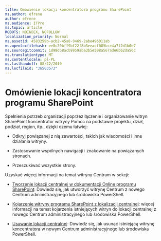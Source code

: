 ```yaml
---
title: Omówienie lokacji koncentratora programu SharePoint
ms.author: efrene
author: efrene
ms.audience: ITPro
ms.topic: article
ROBOTS: NOINDEX, NOFOLLOW
localization_priority: Normal
ms.assetid: 4583259b-acb2-45a0-9469-2abe496011ab
ms.openlocfilehash: ee8c20bff9bf22f8b3eeacf085bce4a7f2d1b0e7
ms.sourcegitcommit: 1d98db8acb9959aba3b5e308a567ade6b62da56c
ms.translationtype: MT
ms.contentlocale: pl-PL
ms.lasthandoff: 08/22/2019
ms.locfileid: "36503573"
---
```

# <a name="sharepoint-hub-sites-overview"></a>Omówienie lokacji koncentratora programu SharePoint

Spełnienia potrzeb organizacji poprzez łączenie i organizowanie witryn SharePoint koncentrator witryny Pomoc na podstawie projektu, dział, podział, region, itp., dzięki czemu łatwiej:

- Odkryj powiązanej z nią zawartości, takich jak wiadomości i inne działania witryny.

- Zastosowanie wspólnych nawigacji i znakowanie na powiązanych stronach. 

- Przeszukiwać wszystkie strony.

Uzyskać więcej informacji na temat witryny Centrum w sekcji:
- [Tworzenie lokacji centralnej w dokumentacji Online programu SharePoint](https://docs.microsoft.com/sharepoint/create-hub-site): Dowiedz się, jak utworzyć witrynę Centrum z nowego Centrum administracyjnego lub środowiska PowerShell.

- [Kojarzenie witryny programu SharePoint z lokalizacji centralnej](https://support.office.com/article/associate-a-sharepoint-site-with-a-hub-site-ae0009fd-af04-4d3d-917d-88edb43efc05): więcej informacji na temat kojarzenia istniejących witryn do lokacji centralnej z nowego Centrum administracyjnego lub środowiska PowerShell.

- [Usuwanie lokacji centralnej](https://docs.microsoft.com/sharepoint/remove-hub-site): Dowiedz się, jak usunąć istniejącą witrynę koncentratora w nowym Centrum administracyjnego lub środowiska PowerShell.

